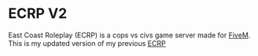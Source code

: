 # ECRP V2

East Coast Roleplay (ECRP) is a cops vs civs game server made for [FiveM](https://fivem.net/). This is my updated version of my previous [ECRP](https://github.com/PandolfoM/server-data)
